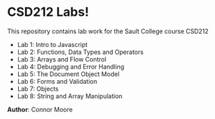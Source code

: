 # CSD212 Labs!

This repository contains lab work for the Sault College course CSD212 

  - Lab 1: Intro to Javascript 
  - Lab 2: Functions, Data Types and Operators 
  - Lab 3: Arrays and Flow Control 
  - Lab 4: Debugging and Error Handling 
  - Lab 5: The Document Object Model 
  - Lab 6: Forms and Validation 
  - Lab 7: Objects 
  - Lab 8: String and Array Manipulation 

**Author**: Connor Moore
